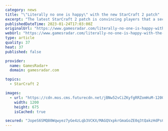 ```yaml
---
category: news
title: "\"Literally no one is happy\" with the new StarCraft 2 patch"
excerpt: "The latest StarCraft 2 patch is convincing players that a secretive Zerg cabal is running the game behind the scenes"
publishedDateTime: 2023-01-24T17:03:00Z
originalUrl: "https://www.gamesradar.com/literally-no-one-is-happy-with-the-new-starcraft-2-patch/"
webUrl: "https://www.gamesradar.com/literally-no-one-is-happy-with-the-new-starcraft-2-patch/"
type: article
quality: 37
heat: 37
published: false

provider:
  name: GamesRadar+
  domain: gamesradar.com

topics:
  - StarCraft 2

images:
  - url: "https://cdn.mos.cms.futurecdn.net/jBNw52vCiZKyfgRRZomHuM-1200-80.jpg"
    width: 1200
    height: 675
    isCached: true

secured: "JopeS6SMQ80Wqwyez7yGe4zLqb3VCKX/MAGQVxpkrGmaGoZE0q3tQakzHdPsCnagxb8Tac+IEwuy666nqnXMu6axCMDOEQHrXVSqxxO4YfaSrKMYQm2qsb3PZHea5b/vaA1CDjwjY/uMQDarSB3mWQgON293ITyt0lSVWdmBgK+LhUb1rD525kcKTBG1xasCQ27Se2lAaA4cxRLKi9N+g6k7vMqf/tn6Qq8+j3VDmqNNanVyEJaL1Z7hhkCc2HSTDz7skv2q84sBSsuLfqEwHJ/fNObsn1ko5UJS60AGwbi1mFKEXbOZ3przzO77ztWihFU7bQ8703fom+iJmfoZbA4wInAkxNIWhuWSR/mSXcQ=;DWoA+MoGJeK0TfgMB7kH6A=="
---
```


